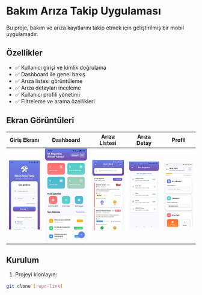 # Bakım Arıza Takip Uygulaması

Bu proje, bakım ve arıza kayıtlarını takip etmek için geliştirilmiş bir mobil uygulamadır.

## Özellikler
- ✅ Kullanıcı girişi ve kimlik doğrulama  
- ✅ Dashboard ile genel bakış  
- ✅ Arıza listesi görüntüleme  
- ✅ Arıza detayları inceleme  
- ✅ Kullanıcı profili yönetimi  
- ✅ Filtreleme ve arama özellikleri  

## Ekran Görüntüleri

| Giriş Ekranı | Dashboard | Arıza Listesi | Arıza Detay | Profil |
|---|---|---|---|---|
| ![Giriş](screenshots/giris.jpg) | ![Dashboard](screenshots/dashboard.jpg) | ![Liste](screenshots/liste.jpg) | ![Detay](screenshots/detay.jpg) | ![Profil](screenshots/profil.jpg) |

## Kurulum

1. Projeyi klonlayın:  
```bash
git clone [repo-link]
